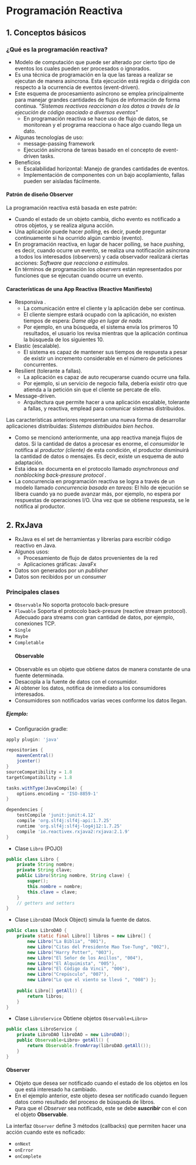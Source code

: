 # Programación Reactiva
## 1. Conceptos básicos
###  ¿Qué es la programación reactiva?
* Modelo de computación que puede ser alterado por cierto tipo de eventos los cuales pueden ser procesados o ignorados.
* Es una técnica de programación  en la que las tareas a realizar se ejecutan de manera asíncrona. Esta ejecución está regida o dirigida con respecto a la ocurrencia de eventos  (event-driven).  
* Este esquema de procesamiento asíncrono se emplea principalmente para manejar grandes cantidades de flujos de información de forma continua. *"Sistemas reactivos reaccionan a los datos a través de la ejecución de código asociado a diversos eventos"*
	* En programación reactiva se hace uso de flujo de datos, se monitorean y el programa reacciona o hace algo cuando llega un dato.
* Algunas tecnologías de uso:
	* message-passing framework
	* Ejecución asíncrona  de tareas basado en el concepto de event-driven tasks.
* Beneficios
	* Escalabilidad horizontal:  Manejo de grandes cantidades de eventos.
	* Implementación de componentes con un bajo acoplamiento, fallas pueden ser aisladas fácilmente. 

#### Patrón de diseño Observer
La programación reactiva está basada en este patrón:
* Cuando el estado de un objeto cambia, dicho evento es notificado a otros objetos, y se realiza alguna acción. 
* Una aplicación puede hacer *polling*, es decir, puede preguntar continuamente si ha ocurrido algún cambio (evento).
* En programación reactiva, en lugar de hacer polling,  se hace *pushing*, es decir, cuando ocurre  un evento, se realiza una notificación asíncrona a todos los interesados (observers)  y cada observador realizará ciertas acciones: *Software que reacciona a estímulos.*
* En términos de programación los  *observers*  están representados por funciones que se ejecutan cuando ocurre un evento.

#### Características de una App Reactiva (Reactive Manifiesto)
* Responsiva . 
	* La comunicación entre el cliente y la aplicación debe ser continua.
	* El cliente siempre estará ocupado con la aplicación, no existen tiempos de espera: *Dame algo en lugar de nada.* 
	* Por ejemplo, en una búsqueda, el sistema envía los primeros 10 resultados, el usuario los revisa mientras que la aplicación continua la búsqueda de los siguientes 10. 
* Elastic (escalable).
	* El sistema es capaz de mantener sus tiempos de respuesta a pesar de existir un incremento  considerable  en el  número de peticiones concurrentes.  
* Resilient (tolerante a fallas). 
	* La aplicación es capaz de auto recuperarse cuando  ocurre una falla. 
	* Por ejemplo, si un servicio de negocio falla, debería existir otro que atienda a la petición sin que el cliente se percate de ello.
* Message-driven.  
	* Arquitectura que permite hacer a una aplicación escalable, tolerante a fallas, y reactiva, emplead para comunicar sistemas distribuidos.

Las características anteriores representan una nueva forma de desarrollar aplicaciones distribuidas:  *Sistemas distribuidos bien hechos*.

* Como se mencionó anteriormente,  una app reactiva maneja flujos de datos. Si la cantidad de datos a procesar es enorme, el *consumidor* le notifica al *productor (cliente)*  de esta condición,  el productor disminuirá la cantidad de datos o mensajes.  Es decir, existe un esquema de auto adaptación.   
* Esta idea se documenta en el protocolo llamado *asynchronous and nonblocking back-pressure protocol* .
* La concurrencia en programación reactiva se logra a través de un modelo llamado *concurrencia basada en tareas*: El hilo de ejecución se libera cuando ya no puede avanzar más, por ejemplo, no espera por respuestas  de operaciones I/O. Una vez que se obtiene respuesta, se le notifica al productor.
## 2. RxJava
* RxJava es el set de herramientas y librerías para escribir código reactivo en  Java.
* Algunos usos:
	* Procesamiento de flujo de datos provenientes de la red
	* Aplicaciones gráficas: JavaFx
* Datos son generados por un *publisher*
* Datos son recibidos por un *consumer* 
### Principales clases  
* ``Observable`` No soporta protocolo back-presure
* ``Flowable`` Soporta el protocolo back-presure (reactive stream protocol). Adecuado para streams con gran cantidad de datos, por ejemplo, conexiones TCP. 
* ``Single``
* ``Maybe``
* ``Completable``
   #### Observable
* Observable es un objeto que obtiene  datos de manera constante de una fuente determinada.
* Desacopla a la fuente de datos con el consumidor.
* Al obtener los datos, notifica de inmediato a los consumidores interesados.
* Consumidores son notificados varias veces conforme los datos llegan.
##### Ejemplo:
* Configuración gradle:
```groovy 
apply plugin: 'java'

repositories {
    mavenCentral()
    jcenter()
}  
sourceCompatibility = 1.8
targetCompatibility = 1.8 

tasks.withType(JavaCompile) {
	options.encoding = 'ISO-8859-1'
}

dependencies {
	testCompile 'junit:junit:4.12'	 	    
    compile 'org.slf4j:slf4j-api:1.7.25'
    runtime 'org.slf4j:slf4j-log4j12:1.7.25'
	compile 'io.reactivex.rxjava2:rxjava:2.1.9'	    
}

```

* Clase `Libro` (POJO) 
```Java
public class Libro {
    private String nombre;
    private String clave;
    public Libro(String nombre, String clave) {
        super();
        this.nombre = nombre;
        this.clave = clave;
    }
    // getters and setters
}
```
* Clase `LibroDAO` (Mock Object) simula la fuente de datos.
```java
public class LibroDAO {
    private static final Libro[] libros = new Libro[] { 
	    new Libro("La Biblia", "001"),
        new Libro("Citas del Presidente Mao Tse-Tung", "002"), 
        new Libro("Harry Potter", "003"),
        new Libro("El Señor de los Anillos", "004"), 
        new Libro("El Alquimista", "005"),
        new Libro("El Código da Vinci", "006"), 
        new Libro("Crepúsculo", "007"),
        new Libro("Lo que el viento se llevó ", "008") };
        
    public Libro[] getAll() {
        return libros;
    }
}
```
* Clase `LibroService` Obtiene objetos `Observable<Libro>`

```Java
public class LibroService {
    private LibroDAO libroDAO = new LibroDAO();
    public Observable<Libro> getAll() {
        return Observable.fromArray(libroDAO.getAll());
    }
}
```
#### Observer
* Objeto que desea ser notificado cuando el estado de los objetos en los que está interesado ha cambiado.
* En el ejemplo anterior, este objeto desea ser notificado cuando lleguen datos como resultado del proceso de búsqueda de libros.
* Para que el *Observer* sea notificado, este se debe ***suscribir*** con el con el objeto **Observable**.

La interfaz `Observer` define 3 métodos (callbacks) que permiten hacer una acción cuando este es noficado:
* `onNext`
* `onError`
* `onComplete`



<!--stackedit_data:
eyJoaXN0b3J5IjpbLTE1NzQ1NjEzMzddfQ==
-->